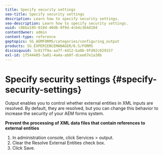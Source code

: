 ```yaml
---
title: Specify security settings
seo-title: Specify security settings
description: Learn how to specify security settings.
seo-description: Learn how to specify security settings.
uuid: c86ba195-010d-40d6-9f9d-4cb4c364d104
contentOwner: admin
content-type: reference
geptopics: SG_AEMFORMS/categories/configuring_output
products: SG_EXPERIENCEMANAGER/6.5/FORMS
discoiquuid: 3c017f9a-aa7f-4d12-ba8b-9fd92c029157
exl-id: 1f544485-5a01-4a4a-ab0f-dcee67e1a38b
---
```

# Specify security settings {#specify-security-settings}

Output enables you to control whether external entities in XML inputs are resolved. By default, they are resolved, but you can change this behavior to increase the security of your AEM forms system.

**Prevent the processing of XML data files that contain references to external entities**

1. In administration console, click Services &gt; output.
1. Clear the Resolve External Entities check box.
1. Click Save.
